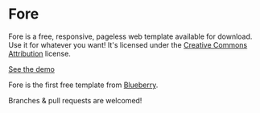 # Fore

Fore is a free, responsive, pageless web template available for download. Use it for whatever you want! It's licensed under the <a href="http://creativecommons.org/licenses/by/3.0/">Creative Commons Attribution</a> license.

<a href="http://www.eatablueberry.com/fore.html">See the demo</a>

Fore is the first free template from <a href="http://eatablueberry.com">Blueberry</a>.

Branches & pull requests are welcomed!